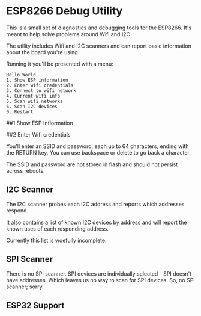 # ESP8266 Debug Utility

This is a small set of diagnostics and debugging tools for the ESP8266. It's meant to help solve problems around Wifi and I2C.

The utility includes Wifi and I2C scanners and can report basic information about the board you're using.

Running it you'll be presented with a menu:
```
Hello World
1. Show ESP information
2. Enter wifi credentials
3. Connect to wifi network
4. Current wifi info
5. Scan wifi networks
6. Scan I2C devices
0. Restart
```

##1 Show ESP Infiormation

##2 Enter Wifi credentials

You'll enter an SSID and password, each up to 64 characters, ending with the RETURN key. You can use backspace or delete to go back a character.

The SSID and password are not stored in flash and should not persist across reboots.

## I2C Scanner

The I2C scanner probes each I2C address and reports which addresses respond.

It also contains a list of known I2C devices by address and will report the known uses of each responding address.

Currently this list is woefully incomplete.

## SPI Scanner

There is no SPI scanner. SPI devices are individually selected - SPI doesn't have addresses. Which leaves us no way to scan for SPI devices. So, no SPI scanner; sorry.


## ESP32 Support

